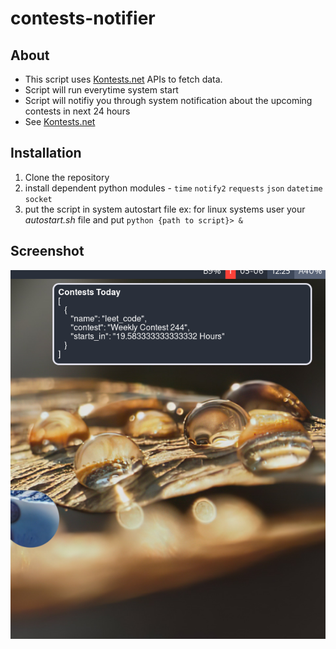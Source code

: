 # contests-notifier

## About
- This script uses [Kontests.net](https://kontests.net) APIs to fetch data.
- Script will run everytime system start 
- Script will notifiy you through system notification about the upcoming contests in next 24 hours
- See [Kontests.net](https://kontests.net)

## Installation
1. Clone the repository
2. install dependent python modules -
   `time` `notify2` `requests` `json` `datetime` `socket`
3. put the script in system autostart file
  ex:
    for linux systems user your *autostart.sh* file and put
    `python {path to script}> &`

## Screenshot

![screenshot](https://github.com/sandeepbhaisora/contests-notifier/blob/main/20210605122544.png)
